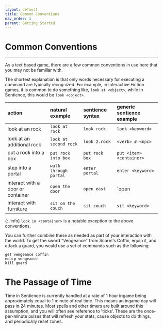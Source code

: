```yaml
---
layout: default
title: Common Conventions
nav_order: 1
parent: Getting Started
---
```

# Common Conventions
---
As a text based game, there are a few common conventions in use here that you may not be familiar with.

The shortest explanation is that only words necessary for executing a command are typically recognized. For example, in Interactive Fiction games, it is common to do something like, `look at <object>`, while in Sentience, this would be `look <object>`.

| action | natural example | sentience syntax | generic sentience example |
|:-------|:--------|:----------|:-------|
| look at an rock | `look at rock` | `look rock` | `look <keyword>` |
| look at an additional rock | `look at second rock` | `look 2.rock` | `<verb> #.<npc>` |
| put a rock into a box | `put rock into box` | `put rock box` | `put <item> <container>` |
| step into a portal | `walk through portal` | `enter portal` | `enter <keyword>` |
| interact with a door or container | `open the door` | `open east` | `open|close|lock|unlock <container|direction>` |
| interact with furniture | `sit on the couch` | `sit couch` | `sit <keyword>` |

{: .info}
`look in <container>` is a notable exception to the above conventions.

You can further combine these as needed as part of your interaction with the world. To get the sword "Vengeance" from Scarm's Coffin, equip it, and attack a guard, you would use a set of commands such as the following:

```
get vengeance coffin
equip vengeance
kill guard
```

# The Passage of Time
Time in Sentience is currently handled at a rate of 1 hour ingame being approximately equal to 1 minute of real time. This means an ingame day will pass in 24 minutes. Most spells and other timers are built around this assumption, and you will often see reference to 'ticks'. These are the once-per-minute pulses that will refresh your stats, cause objects to do things, and periodically reset zones.